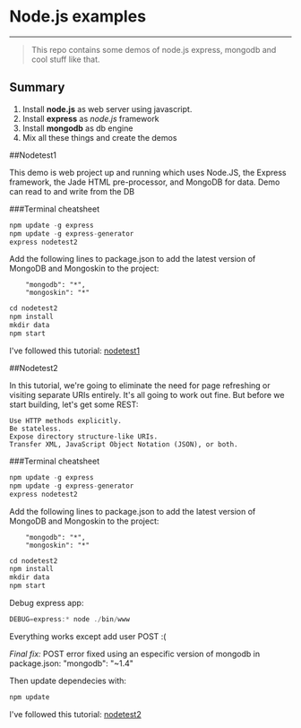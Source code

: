 # Node.js examples

----


> This repo contains some demos of node.js express, mongodb and cool stuff like that.

## Summary
1. Install **node.js** as web server using javascript. 
2. Install **express** as *node.js* framework
3. Install **mongodb** as db engine
4. Mix all these things and create the demos

##Nodetest1

This demo is web project up and running which uses Node.JS, the Express framework, the Jade HTML pre-processor, and MongoDB for data. Demo can read to and write from the DB


###Terminal cheatsheet

```javascript
npm update -g express
npm update -g express-generator
express nodetest2
```

Add the following lines to package.json to add the latest version of MongoDB and Mongoskin to the project:

        "mongodb": "*",
        "mongoskin": "*"

```javascript	
cd nodetest2
npm install
mkdir data
npm start
```

I've followed this tutorial:
[nodetest1](http://cwbuecheler.com/web/tutorials/2013/node-express-mongo/)

##Nodetest2

In this tutorial, we're going to eliminate the need for page refreshing or visiting separate URIs entirely. It's all going to work out fine. But before we start building, let's get some REST:

    Use HTTP methods explicitly.
    Be stateless.
    Expose directory structure-like URIs.
    Transfer XML, JavaScript Object Notation (JSON), or both.

###Terminal cheatsheet

```javascript
npm update -g express
npm update -g express-generator
express nodetest2
```

Add the following lines to package.json to add the latest version of MongoDB and Mongoskin to the project:

        "mongodb": "*",
        "mongoskin": "*"

```javascript	
cd nodetest2
npm install
mkdir data
npm start
```

Debug express app:
```javascript
DEBUG=express:* node ./bin/www
```		
Everything works except add user POST :(

*Final fix:* POST error fixed using an especific version of mongodb in package.json:
 "mongodb": "~1.4"
 
 Then update dependecies with:
 ```javascript
npm update
```		

I've followed this tutorial:
[nodetest2](http://cwbuecheler.com/web/tutorials/2014/restful-web-app-node-express-mongodb/)
